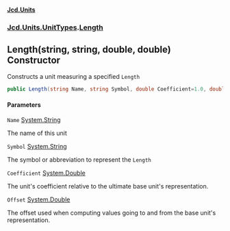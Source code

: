 #### [Jcd.Units](index.md 'index')
### [Jcd.Units.UnitTypes](Jcd.Units.UnitTypes.md 'Jcd.Units.UnitTypes').[Length](Jcd.Units.UnitTypes.Length.md 'Jcd.Units.UnitTypes.Length')

## Length(string, string, double, double) Constructor

Constructs a unit measuring a specified `Length`

```csharp
public Length(string Name, string Symbol, double Coefficient=1.0, double Offset=0.0);
```
#### Parameters

<a name='Jcd.Units.UnitTypes.Length.Length(string,string,double,double).Name'></a>

`Name` [System.String](https://docs.microsoft.com/en-us/dotnet/api/System.String 'System.String')

The name of this unit

<a name='Jcd.Units.UnitTypes.Length.Length(string,string,double,double).Symbol'></a>

`Symbol` [System.String](https://docs.microsoft.com/en-us/dotnet/api/System.String 'System.String')

The symbol or abbreviation to represent the `Length`

<a name='Jcd.Units.UnitTypes.Length.Length(string,string,double,double).Coefficient'></a>

`Coefficient` [System.Double](https://docs.microsoft.com/en-us/dotnet/api/System.Double 'System.Double')

The unit's coefficient relative to the ultimate base unit's representation.

<a name='Jcd.Units.UnitTypes.Length.Length(string,string,double,double).Offset'></a>

`Offset` [System.Double](https://docs.microsoft.com/en-us/dotnet/api/System.Double 'System.Double')

The offset used when computing values going to and from the base unit's representation.